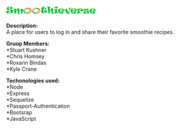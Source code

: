 ![alt text](https://github.com/ChrisHomsey/smoothieverse/blob/master/public/img/logo.png)

**Description:**     
A place for users to log in and share their favorite smoothie recipes.

**Gruop Members:**     
*Stuart Kushner  
*Chris Homsey  
*Roxann Bindas  
*Kyle Crane   

**Techonologies used:**     
*Node  
*Express  
*Sequelize  
*Passport-Authentication  
*Bootsrap  
*JavaScript  


